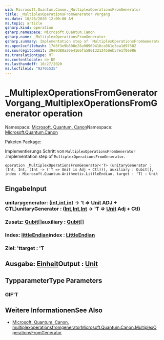 ```yaml
---
uid: Microsoft.Quantum.Canon._MultiplexOperationsFromGenerator
title: _MultiplexOperationsFromGenerator Vorgang
ms.date: 10/26/2020 12:00:00 AM
ms.topic: article
qsharp.kind: operation
qsharp.namespace: Microsoft.Quantum.Canon
qsharp.name: _MultiplexOperationsFromGenerator
qsharp.summary: Implementation step of `MultiplexOperationsFromGenerator`.
ms.openlocfilehash: 17d8f3e9b800e26a00969418ca061e3ea1d97682
ms.sourcegitcommit: 29e0d88a30e4166fa580132124b0eb57e1f0e986
ms.translationtype: MT
ms.contentlocale: de-DE
ms.lasthandoff: 10/27/2020
ms.locfileid: "92705535"
---
```

# <a name="_multiplexoperationsfromgenerator-operation"></a><span data-ttu-id="4c7d9-102">_MultiplexOperationsFromGenerator Vorgang</span><span class="sxs-lookup"><span data-stu-id="4c7d9-102">_MultiplexOperationsFromGenerator operation</span></span>

<span data-ttu-id="4c7d9-103">Namespace: [Microsoft. Quantum. Canon](xref:Microsoft.Quantum.Canon)</span><span class="sxs-lookup"><span data-stu-id="4c7d9-103">Namespace: [Microsoft.Quantum.Canon](xref:Microsoft.Quantum.Canon)</span></span>

<span data-ttu-id="4c7d9-104">Paketen [](https://nuget.org/packages/)</span><span class="sxs-lookup"><span data-stu-id="4c7d9-104">Package: [](https://nuget.org/packages/)</span></span>


<span data-ttu-id="4c7d9-105">Implementierungs Schritt von `MultiplexOperationsFromGenerator` .</span><span class="sxs-lookup"><span data-stu-id="4c7d9-105">Implementation step of `MultiplexOperationsFromGenerator`.</span></span>

```qsharp
operation _MultiplexOperationsFromGenerator<'T> (unitaryGenerator : (Int, Int, (Int -> ('T => Unit is Adj + Ctl))), auxiliary : Qubit[], index : Microsoft.Quantum.Arithmetic.LittleEndian, target : 'T) : Unit
```


## <a name="input"></a><span data-ttu-id="4c7d9-106">Eingabe</span><span class="sxs-lookup"><span data-stu-id="4c7d9-106">Input</span></span>

### <a name="unitarygenerator--intintint---t--unit-adj--ctl"></a><span data-ttu-id="4c7d9-107">unitarygenerator: ([int](xref:microsoft.quantum.lang-ref.int),[int](xref:microsoft.quantum.lang-ref.int),[int](xref:microsoft.quantum.lang-ref.int) -> 't => [Unit](xref:microsoft.quantum.lang-ref.unit) ADJ + CTL)</span><span class="sxs-lookup"><span data-stu-id="4c7d9-107">unitaryGenerator : ([Int](xref:microsoft.quantum.lang-ref.int),[Int](xref:microsoft.quantum.lang-ref.int),[Int](xref:microsoft.quantum.lang-ref.int) -> 'T => [Unit](xref:microsoft.quantum.lang-ref.unit) Adj + Ctl)</span></span>




### <a name="auxiliary--qubit"></a><span data-ttu-id="4c7d9-108">Zusatz: [Qubit](xref:microsoft.quantum.lang-ref.qubit)[]</span><span class="sxs-lookup"><span data-stu-id="4c7d9-108">auxiliary : [Qubit](xref:microsoft.quantum.lang-ref.qubit)[]</span></span>




### <a name="index--littleendian"></a><span data-ttu-id="4c7d9-109">Index: [littleEndian](xref:Microsoft.Quantum.Arithmetic.LittleEndian)</span><span class="sxs-lookup"><span data-stu-id="4c7d9-109">index : [LittleEndian](xref:Microsoft.Quantum.Arithmetic.LittleEndian)</span></span>




### <a name="target--t"></a><span data-ttu-id="4c7d9-110">Ziel: 't</span><span class="sxs-lookup"><span data-stu-id="4c7d9-110">target : 'T</span></span>





## <a name="output--unit"></a><span data-ttu-id="4c7d9-111">Ausgabe: [Einheit](xref:microsoft.quantum.lang-ref.unit)</span><span class="sxs-lookup"><span data-stu-id="4c7d9-111">Output : [Unit](xref:microsoft.quantum.lang-ref.unit)</span></span>



## <a name="type-parameters"></a><span data-ttu-id="4c7d9-112">Typparameter</span><span class="sxs-lookup"><span data-stu-id="4c7d9-112">Type Parameters</span></span>

### <a name="t"></a><span data-ttu-id="4c7d9-113">GIF</span><span class="sxs-lookup"><span data-stu-id="4c7d9-113">'T</span></span>



## <a name="see-also"></a><span data-ttu-id="4c7d9-114">Weitere Informationen</span><span class="sxs-lookup"><span data-stu-id="4c7d9-114">See Also</span></span>

- [<span data-ttu-id="4c7d9-115">Microsoft. Quantum. Canon. multiplexoperationsfromgenerator</span><span class="sxs-lookup"><span data-stu-id="4c7d9-115">Microsoft.Quantum.Canon.MultiplexOperationsFromGenerator</span></span>](xref:Microsoft.Quantum.Canon.MultiplexOperationsFromGenerator)